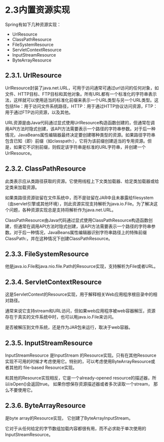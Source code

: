 # 2.3内置资源实现

Spring有如下几种资源实现：

* UrlResource
* ClassPathResource
* FileSystemResource
* ServletContextResource
* InputStreamResource
* ByteArrayResource

## 2.3.1. UrlResource

UrlResource封装了java.net.URL，可用于访问通常可通过url访问的任何对象，如文件、HTTP目标、FTP目标和其他对象。所有URL都有一个标准化的字符串表示法，这样就可以使用适当的标准化前缀来表示一个URL类型与另一个URL类型。这包括file：用于访问文件系统路径，HTTP：用于通过HTTP协议访问资源，FTP：用于通过FTP访问资源，以及其他。

URL资源是由Java代码通过显式使用UrlResource构造函数创建的，但通常在调用API方法时隐式创建，该API方法需要表示一个路径的字符串参数。对于后一种情况，JavaBeans属性编辑器最终决定要创建哪种类型的资源。如果路径字符串包含已知（即）前缀（如classpath:），它将为该前缀创建适当的专用资源。但是，如果它不识别前缀，则假定该字符串是标准的URL字符串，并创建一个UrlResource。

## 2.3.2. ClassPathResource

此类表示应从类路径获取的资源。它使用线程上下文类加载器、给定类加载器或给定类来加载资源。

如果类路径资源驻留在文件系统中，而不是驻留在JAR中且未暴露给filesystem（由servlet引擎或其他环境），则此资源实现支持解析为java.io.File。为了解决这个问题，各种资源实现总是支持将解析作为java.net.URL。

ClassPathResource由Java代码通过显式使用ClassPathResource构造函数创建，但通常在调用API方法时隐式创建，该API方法需要表示一个路径的字符串参数。对于后一种情况，JavaBeans属性编辑器识别字符串路径上的特殊前缀ClassPath:，并在这种情况下创建ClassPathResource。

## 2.3.3. FileSystemResource

他是java.io.File和java.nio.file.Path的Resource实现，支持解析为File或者URL。

## 2.3.4. ServletContextResource

这是ServletContext的Resource实现，用于解释相关Web应用程序根目录中的相对路径。

通常来说它支持stream和URL访问，但如果web应用程序被web容器解压，资源存在于真实的文件系统中时，也可以用java.io.File来访问。

是否被解压到文件系统，还是作为JAR包来运行，取决于web容器。

## 2.3.5. InputStreamResource

InputStreamResource 是InputStream 的Resource实现。只有在其他Resource实现不可用的时候才考虑使用它。特别的，可以考虑使用ByteArrayResource或者其他的 file-based Resource实现。

和其他的Resource实现相反，它是一个already-opened resource的描述器，所以isOpen\(\)会返回true。 如果你想保存资源描述器或者多次读取一个stream， 那么不要使用它。

## 2.3.6. ByteArrayResource

是byte array的Resource实现， 它创建了ByteArrayInputStream。

它对于从任何给定的字节数组加载内容都很有用，而不必求助于单次使用的InputStreamResource。

